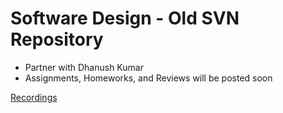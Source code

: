 # Software Design - Old SVN Repository
- Partner with Dhanush Kumar
- Assignments, Homeworks, and Reviews will be posted soon
  
[Recordings](https://www2.cs.uh.edu/~svenkat/fall2024sd/recordings/)
